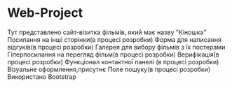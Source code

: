 # Web-Project
Тут представлено сайт-візитка фільмів, який має назву "Кіношка"
Посилання на інші сторінки(в процесі розробки)
Форма для написання відгуків(в процесі розробки)
Галерея для вибору фільмів з їх постерами
Гіперпосилання на перегляд фільм(в процесі розробки)
Верифікація(в процесі розробки)
Функціонал контактної панелі (в процесі розробки)
Візуальне оформлення,присутнє
Поле пошуку(в процесі розробки)
Використано Bootstrap 
